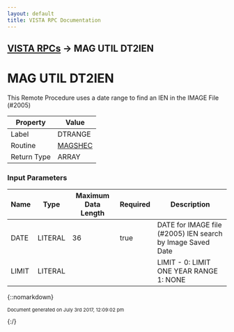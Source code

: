 ```yaml
---
layout: default
title: VISTA RPC Documentation
---
```


## [VISTA RPCs](TableOfContents) &#8594; MAG UTIL DT2IEN
# MAG UTIL DT2IEN

This Remote Procedure uses a date range to find an IEN in the IMAGE File (#2005)

Property | Value
--- | ---
Label | DTRANGE
Routine | [MAGSHEC](http://code.osehra.org/dox/Routine_MAGSHEC_source.html)
Return Type | ARRAY


### Input Parameters

Name | Type | Maximum Data Length | Required | Description
--- | --- | --- | --- | ---
DATE | LITERAL | 36 | true | DATE for IMAGE file (#2005) IEN search by Image Saved Date
LIMIT | LITERAL |  |  | LIMIT - 0: LIMIT ONE YEAR RANGE        1: NONE



{::nomarkdown} <br/><p style="font-size: 11px">Document generated on July 3rd 2017, 12:09:02 pm</p>{:/}